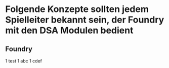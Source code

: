 # Folgende Konzepte sollten jedem Spielleiter bekannt sein, der Foundry mit den DSA Modulen bedient
## Foundry
 1 test
   1 abc
   1 cdef
